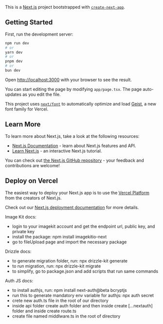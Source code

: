 This is a [Next.js](https://nextjs.org) project bootstrapped with [`create-next-app`](https://nextjs.org/docs/app/api-reference/cli/create-next-app).

## Getting Started

First, run the development server:

```bash
npm run dev
# or
yarn dev
# or
pnpm dev
# or
bun dev
```

Open [http://localhost:3000](http://localhost:3000) with your browser to see the result.

You can start editing the page by modifying `app/page.tsx`. The page auto-updates as you edit the file.

This project uses [`next/font`](https://nextjs.org/docs/app/building-your-application/optimizing/fonts) to automatically optimize and load [Geist](https://vercel.com/font), a new font family for Vercel.

## Learn More

To learn more about Next.js, take a look at the following resources:

- [Next.js Documentation](https://nextjs.org/docs) - learn about Next.js features and API.
- [Learn Next.js](https://nextjs.org/learn) - an interactive Next.js tutorial.

You can check out [the Next.js GitHub repository](https://github.com/vercel/next.js) - your feedback and contributions are welcome!

## Deploy on Vercel

The easiest way to deploy your Next.js app is to use the [Vercel Platform](https://vercel.com/new?utm_medium=default-template&filter=next.js&utm_source=create-next-app&utm_campaign=create-next-app-readme) from the creators of Next.js.

Check out our [Next.js deployment documentation](https://nextjs.org/docs/app/building-your-application/deploying) for more details.

Image Kit docs:

- login to your imagekit account and get the endpoint url, public key, and private key
- install the package: npm install imagekitio-next
- go to fileUpload page and import the necessary package

Drizzle docs:

- to generate migration folder, run:
  npx drizzle-kit generate
- to run migration, run:
  npx drizzle-kit migrate
- to simplify, go to package.json and add scripts that run same commands

Auth JS docs:

- to install authjs, run:
  npm install next-auth@beta bcryptjs
- run this to generate mandatory env variable for authjs:
  npx auth secret
- crete new auth.ts file in the root of our directory
- inside api folder create auth folder and then inside create [...nextauth] folder and inside create route.ts
- create file named middlware.ts in the root of directory
